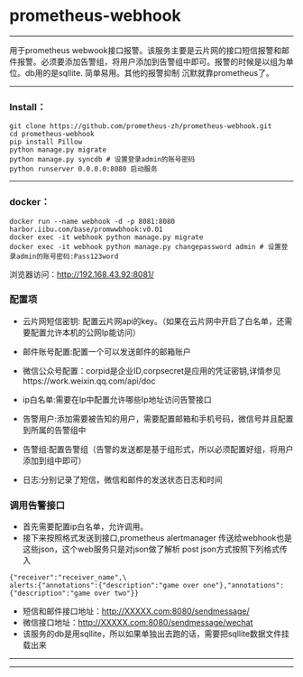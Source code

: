 # prometheus-webhook

---
用于prometheus webwook接口报警。该服务主要是云片网的接口短信报警和邮件报警。必须要添加告警组，将用户添加到告警组中即可。报警的时候是以组为单位。db用的是sqllite. 简单易用。其他的报警抑制 沉默就靠prometheus了。

---
### Install：
 ```
 git clone https://github.com/prometheus-zh/prometheus-webhook.git
 cd prometheus-webhook 
 pip install Pillow
 python manage.py migrate
 python manage.py syncdb # 设置登录admin的账号密码 
 python runserver 0.0.0.0:8080 启动服务
```
---
### docker：
 ```
 docker run --name webhook -d -p 8081:8080 harbor.iibu.com/base/promwwbhook:v0.01
 docker exec -it webhook python manage.py migrate
 docker exec -it webhook python manage.py changepassword admin # 设置登录admin的账号密码:Pass123word
```
浏览器访问：http://192.168.43.92:8081/

### 配置项

* 云片网短信密钥: 配置云片网api的key。（如果在云片网中开启了白名单，还需要配置允许本机的公网Ip能访问）

* 邮件账号配置:配置一个可以发送邮件的邮箱账户

* 微信公众号配置：corpid是企业ID,corpsecret是应用的凭证密钥,详情参见https://work.weixin.qq.com/api/doc

* ip白名单:需要在Ip中配置允许哪些Ip地址访问告警接口

* 告警用户:添加需要被告知的用户，需要配置邮箱和手机号码，微信号并且配置到所属的告警组中

* 告警组:配置告警组（告警的发送都是基于组形式，所以必须配置好组，将用户添加到组中即可）

* 日志:分别记录了短信，微信和邮件的发送状态日志和时间

### 调用告警接口



* 首先需要配置ip白名单，允许调用。
* 接下来按照格式发送到接口,prometheus alertmanager 传送给webhook也是这些json，这个web服务只是对json做了解析
post json方式按照下列格式传入 
```
{"receiver":"receiver_name",\
alerts:{"annotations":{"description":"game over one"},"annotations": {"description":"game over two"}}
```

* 短信和邮件接口地址：http://XXXXX.com:8080/sendmessage/ 
* 微信接口地址：http://XXXXX.com:8080/sendmessage/wechat
* 该服务的db是用sqllite，所以如果单独出去跑的话，需要把sqllite数据文件挂载出来
---

---

